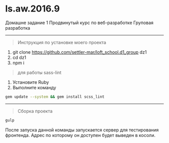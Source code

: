 # ls.aw.2016.9

Домашне задание 1
Продвинутый курс по веб-разработке
Груповая разработка

---
> Инструкция по установке моего проекта

1. git clone https://github.com/settler-mar/loft_school.d1_group dz1
2. cd dz1
3. npm i

>для работы sass-lint

1. Установите Ruby
2. Выполните команду
```sh
gem update --system && gem install scss_lint
````

---------

> Сборка проекта

```sh
gulp
```

После запуска данной команды запускается сервер для тестирования фронтенда. Адрес по которому он доступен будет выведен в косоли.
